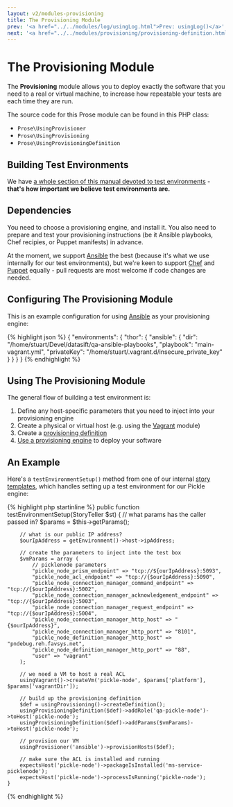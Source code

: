 ```yaml
---
layout: v2/modules-provisioning
title: The Provisioning Module
prev: '<a href="../../modules/log/usingLog.html">Prev: usingLog()</a>'
next: '<a href="../../modules/provisioning/provisioning-definition.html">Next: Creating The Provisioning Definition</a>'
---
```


# The Provisioning Module

The __Provisioning__ module allows you to deploy exactly the software that you need to a real or virtual machine, to increase how repeatable your tests are each time they are run.

The source code for this Prose module can be found in this PHP class:

* `Prose\UsingProvisioner`
* `Prose\UsingProvisioning`
* `Prose\UsingProvisioningDefinition`

## Building Test Environments

We have [a whole section of this manual devoted to test environments](../../environments/index.html) - __that's how important we believe test environments are.__

## Dependencies

You need to choose a provisioning engine, and install it.  You also need to prepare and test your provisioning instructions (be it Ansible playbooks, Chef recipies, or Puppet manifests) in advance.

At the moment, we support [Ansible](http://ansible.cc/) the best (because it's what we use internally for our test environments), but we're keen to support [Chef](http://www.opscode.com/chef/) and [Puppet](https://puppetlabs.com/) equally - pull requests are most welcome if code changes are needed.

## Configuring The Provisioning Module

This is an example configuration for using [Ansible](http://ansible.cc) as your provisioning engine:

{% highlight json %}
{
    "environments": {
        "thor": {
            "ansible": {
                "dir": "/home/stuart/Devel/datasift/qa-ansible-playbooks",
                "playbook": "main-vagrant.yml",
                "privateKey": "/home/stuart/.vagrant.d/insecure_private_key"
            }
        }
    }
}
{% endhighlight %}

## Using The Provisioning Module

The general flow of building a test environment is:

1. Define any host-specific parameters that you need to inject into your provisioning engine
1. Create a physical or virtual host (e.g. using the [Vagrant](../vagrant/index.html) module)
1. Create a [provisioning definition](provisioning-definition.html)
1. [Use a provisioning engine](usingProvisioningEngine.html) to deploy your software

## An Example

Here's a `testEnvironmentSetup()` method from one of our internal [story templates](../../stories/templates.html), which handles setting up a test environment for our Pickle engine:

{% highlight php startinline %}
    public function testEnvironmentSetup(StoryTeller $st)
    {
        // what params has the caller passed in?
        $params = $this->getParams();

        // what is our public IP address?
        $ourIpAddress = getEnvironment()->host->ipAddress;

        // create the parameters to inject into the test box
        $vmParams = array (
            // picklenode parameters
            "pickle_node_prism_endpoint" => "tcp://${ourIpAddress}:5093",
            "pickle_node_acl_endpoint" => "tcp://{$ourIpAddress}:5090",
            "pickle_node_connection_manager_command_endpoint" => "tcp://{$ourIpAddress}:5002",
            "pickle_node_connection_manager_acknowledgement_endpoint" => "tcp://{$ourIpAddress}:5003",
            "pickle_node_connection_manager_request_endpoint" => "tcp://{$ourIpAddress}:5004",
            "pickle_node_connection_manager_http_host" => "{$ourIpAddress}",
            "pickle_node_connection_manager_http_port" => "8101",
            "pickle_node_definition_manager_http_host" => "pndebug.reh.favsys.net",
            "pickle_node_definition_manager_http_port" => "88",
            "user" => "vagrant"
        );

        // we need a VM to host a real ACL
        usingVagrant()->createVm('pickle-node', $params['platform'], $params['vagrantDir']);

        // build up the provisioning definition
        $def = usingProvisioning()->createDefinition();
        usingProvisioningDefinition($def)->addRole('qa-pickle-node')->toHost('pickle-node');
        usingProvisioningDefinition($def)->addParams($vmParams)->toHost('pickle-node');

        // provision our VM
        usingProvisioner('ansible')->provisionHosts($def);

        // make sure the ACL is installed and running
        expectsHost('pickle-node')->packageIsInstalled('ms-service-picklenode');
        expectsHost('pickle-node')->processIsRunning('pickle-node');
    }
{% endhighlight %}